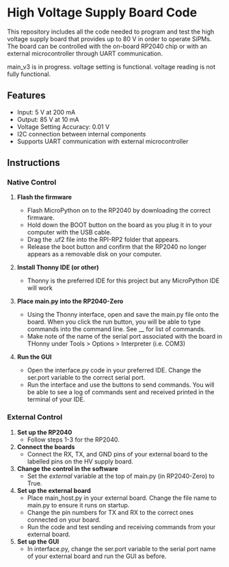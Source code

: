 # High Voltage Supply Board Code 
This repository includes all the code needed to program and test the high voltage supply board that provides up to 80 V in order to operate SiPMs. The board can be controlled with the on-board RP2040 chip or with an external microcontroller through UART communication.

main_v3 is in progress. voltage setting is functional. voltage reading is not fully functional.


## Features
  - Input: 5 V at 200 mA
  - Output: 85 V at 10 mA
  - Voltage Setting Accuracy: 0.01 V
  - I2C connection between internal components
  - Supports UART communication with external microcontroller


## Instructions

### Native Control
1. **Flash the firmware**
    - Flash MicroPython on to the RP2040 by downloading the correct firmware.
    - Hold down the BOOT button on the board as you plug it in to your computer with the USB cable.
    - Drag the .uf2 file into the RPI-RP2 folder that appears.
    - Release the boot button and confirm that the RP2040 no longer appears as a removable disk on your computer.

2. **Install Thonny IDE (or other)**
    - Thonny is the preferred IDE for this project but any MicroPython IDE will work

3. **Place main.py into the RP2040-Zero**
    - Using the Thonny interface, open and save the main.py file onto the board. When you click the run button, you will be able to type commands into the command line. See __ for list of commands.
    - Make note of the name of the serial port associated with the board in THonny under Tools > Options > Interpreter (i.e. COM3)

4. **Run the GUI**
    - Open the interface.py code in your preferred IDE. Change the ser.port variable to the correct serial port.
    - Run the interface and use the buttons to send commands. You will be able to see a log of commands sent and received printed in the terminal of your IDE.

### External Control
1. **Set up the RP2040**
     - Follow steps 1-3 for the RP2040.
2. **Connect the boards**
     - Connect the RX, TX, and GND pins of your external board to the labelled pins on the HV supply board.
3. **Change the control in the software**
     - Set the *external* variable at the top of main.py (in RP2040-Zero) to True.
4. **Set up the external board**
     -  Place main_host.py in your external board. Change the file name to main.py to ensure it runs on startup.
     -  Change the pin numbers for TX and RX to the correct ones connected on your board.
     -  Run the code and test sending and receiving commands from your external board. 
4. **Set up the GUI**
     - In interface.py, change the ser.port variable to the serial port name of your external board and run the GUI as before. 
